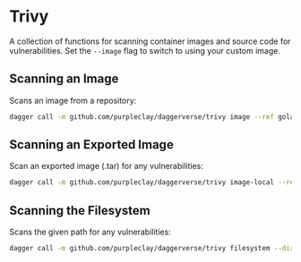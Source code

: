 # Trivy

A collection of functions for scanning container images and source code for vulnerabilities. Set the `--image` flag to switch to using your custom image.

## Scanning an Image

Scans an image from a repository:

```sh
dagger call -m github.com/purpleclay/daggerverse/trivy image --ref golang:1.21.7-bookworm
```

## Scanning an Exported Image

Scan an exported image (.tar) for any vulnerabilities:

```sh
dagger call -m github.com/purpleclay/daggerverse/trivy image-local --ref image.tar
```

## Scanning the Filesystem

Scans the given path for any vulnerabilities:

```sh
dagger call -m github.com/purpleclay/daggerverse/trivy filesystem --dir .
```
